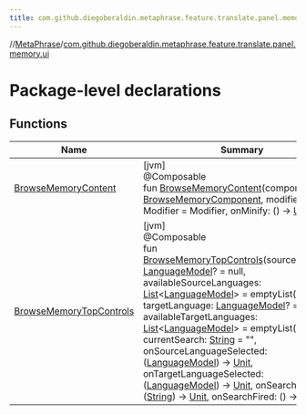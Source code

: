 ```yaml
---
title: com.github.diegoberaldin.metaphrase.feature.translate.panel.memory.ui
---
```

//[MetaPhrase](../../index.html)/[com.github.diegoberaldin.metaphrase.feature.translate.panel.memory.ui](index.html)



# Package-level declarations



## Functions


| Name | Summary |
|---|---|
| [BrowseMemoryContent](-browse-memory-content.html) | [jvm]<br>@Composable<br>fun [BrowseMemoryContent](-browse-memory-content.html)(component: [BrowseMemoryComponent](../com.github.diegoberaldin.metaphrase.feature.translate.panel.memory.presentation/-browse-memory-component/index.html), modifier: Modifier = Modifier, onMinify: () -&gt; [Unit](https://kotlinlang.org/api/latest/jvm/stdlib/kotlin/-unit/index.html)) |
| [BrowseMemoryTopControls](-browse-memory-top-controls.html) | [jvm]<br>@Composable<br>fun [BrowseMemoryTopControls](-browse-memory-top-controls.html)(sourceLanguage: [LanguageModel](../com.github.diegoberaldin.metaphrase.domain.language.data/-language-model/index.html)? = null, availableSourceLanguages: [List](https://kotlinlang.org/api/latest/jvm/stdlib/kotlin.collections/-list/index.html)&lt;[LanguageModel](../com.github.diegoberaldin.metaphrase.domain.language.data/-language-model/index.html)&gt; = emptyList(), targetLanguage: [LanguageModel](../com.github.diegoberaldin.metaphrase.domain.language.data/-language-model/index.html)? = null, availableTargetLanguages: [List](https://kotlinlang.org/api/latest/jvm/stdlib/kotlin.collections/-list/index.html)&lt;[LanguageModel](../com.github.diegoberaldin.metaphrase.domain.language.data/-language-model/index.html)&gt; = emptyList(), currentSearch: [String](https://kotlinlang.org/api/latest/jvm/stdlib/kotlin/-string/index.html) = &quot;&quot;, onSourceLanguageSelected: ([LanguageModel](../com.github.diegoberaldin.metaphrase.domain.language.data/-language-model/index.html)) -&gt; [Unit](https://kotlinlang.org/api/latest/jvm/stdlib/kotlin/-unit/index.html), onTargetLanguageSelected: ([LanguageModel](../com.github.diegoberaldin.metaphrase.domain.language.data/-language-model/index.html)) -&gt; [Unit](https://kotlinlang.org/api/latest/jvm/stdlib/kotlin/-unit/index.html), onSearchChanged: ([String](https://kotlinlang.org/api/latest/jvm/stdlib/kotlin/-string/index.html)) -&gt; [Unit](https://kotlinlang.org/api/latest/jvm/stdlib/kotlin/-unit/index.html), onSearchFired: () -&gt; [Unit](https://kotlinlang.org/api/latest/jvm/stdlib/kotlin/-unit/index.html)) |

